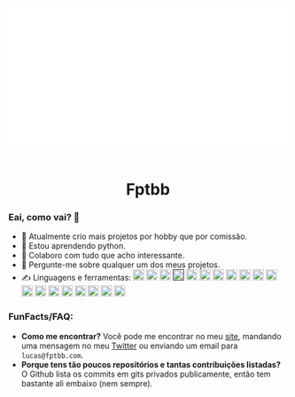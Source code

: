 <div align="center">
	<a href="https://fpt.icu/r"><img src="https://github.com/Fptbb/Fptbb/raw/master/info.svg?sanitize=true"></a>
</div>
<br>
<h1 align="center">Fptbb</h1>

### Eai, como vai? 👋

- 🔭 Atualmente crio mais projetos por hobby que por comissão.
- 🌱 Estou aprendendo python.
- 👯 Colaboro com tudo que acho interessante.
- 💬 Pergunte-me sobre qualquer um dos meus projetos.
- ✍️ Linguagens e ferramentas:
<code><a href="https://pt.wikipedia.org/wiki/HTML5" alt="html5"><img src="https://cdn.jsdelivr.net/gh/devicons/devicon@master/icons/html5/html5-original.svg" width="20" height="20"/></a></code>
<code><a href="https://sass-lang.com/" alt="sass"><img src="https://cdn.jsdelivr.net/gh/devicons/devicon@master/icons/sass/sass-original.svg" width="20" height="20"/></a></code>
<code><a href="https://webpack.js.org/" alt="webpack"><img src="https://cdn.jsdelivr.net/gh/devicons/devicon@master/icons/webpack/webpack-original.svg" width="20" height="20"/></a></code>
<code><a href="" alt="javascript"><img src="https://cdn.jsdelivr.net/gh/devicons/devicon@master/icons/javascript/javascript-original.svg" width="20" height="20"/></a></code>
<code><a href="https://www.python.org/" alt="python"><img src="https://cdn.jsdelivr.net/gh/devicons/devicon@master/icons/python/python-original.svg" width="20" height="20"/></a></code>
<code><a href="https://www.typescriptlang.org/" alt="typescript"><img src="https://cdn.jsdelivr.net/gh/devicons/devicon@master/icons/typescript/typescript-original.svg" width="20" height="20"/></a></code>
<code><a href="https://nodejs.org/" alt="nodejs"><img src="https://icon-library.com/images/node-js-icon/node-js-icon-12.jpg" width="20" height="20"/></a></code>
<code><a href="https://www.electronjs.org/" alt="electron"><img src="https://cdn.jsdelivr.net/gh/devicons/devicon@master/icons/electron/electron-original.svg" width="20" height="20"/></a></code>
<code><a href="https://expressjs.com/" alt="express"><img src="https://cdn.jsdelivr.net/gh/devicons/devicon@master/icons/express/express-original.svg" width="20" height="20"/></a></code>
<code><a href="https://www.mongodb.com/" alt="mongodb"><img src="https://cdn.jsdelivr.net/gh/devicons/devicon@master/icons/mongodb/mongodb-original-wordmark.svg" width="20" height="20"/></a></code>
<code><a href="https://www.postgresql.org/" alt="postgresql"><img src="https://cdn.jsdelivr.net/gh/devicons/devicon@master/icons/postgresql/postgresql-original-wordmark.svg" width="20" height="20"/></a></code>
<code><a href="https://redis.io/" alt="redis"><img src="https://cdn.jsdelivr.net/gh/devicons/devicon@master/icons/redis/redis-original-wordmark.svg" width="20" height="20"/></a></code>
<code><a href="https://cloud.google.com/" alt="gcp"><img src="https://www.vectorlogo.zone/logos/google_cloud/google_cloud-icon.svg" width="20" height="20"/></a></code>
<code><a href="https://www.oracle.com/" alt="oracle"><img src="https://cdn.jsdelivr.net/gh/devicons/devicon@master/icons/oracle/oracle-original.svg" width="20" height="20"/></a></code>
<code><a href="https://kubernetes.io/" alt="kubernetes"><img src="https://www.vectorlogo.zone/logos/kubernetes/kubernetes-icon.svg" width="20" height="20"/></a></code>
<code><a href="https://www.kernel.org/" alt="linux"><img src="https://cdn.jsdelivr.net/gh/devicons/devicon@master/icons/linux/linux-original.svg" width="20" height="20"/></a></code>
<code><a href="https://www.gnu.org/software/bash/" alt="bash"><img src="https://www.vectorlogo.zone/logos/gnu_bash/gnu_bash-icon.svg" width="20" height="20"/></a></code>
<code><a href="https://www.nginx.com/" alt="nginx"><img src="https://cdn.jsdelivr.net/gh/devicons/devicon@master/icons/nginx/nginx-original.svg" width="20" height="20"/></a></code>
<code><a href="https://git-scm.com/" alt="git"><img src="https://www.vectorlogo.zone/logos/git-scm/git-scm-icon.svg" width="20" height="20"/></a></code>

<h3>FunFacts/FAQ:</h3>

 - **Como me encontrar?**
 Você pode me encontrar no meu [site](https://fptbb.com), mandando uma mensagem no meu [Twitter](https://twitter.com/fptbb) ou enviando um email para `lucas@fptbb.com`.
 - **Porque tens tão poucos repositórios e tantas contribuições listadas?**
 O Github lista os commits em gits privados publicamente, então tem bastante ali embaixo (nem sempre).
<!--
<a href="https://fptbb.com/">
  <img align="center" src="https://github-readme-stats.vercel.app/api?username=fptbb&count_private=true&hide=contribs&show_icons=true&title_color=ffff00&icon_color=fff&text_color=fff&bg_color=151515" />
</a>-->
